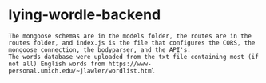 # lying-wordle-backend

    The mongoose schemas are in the models folder, the routes are in the routes folder, and index.js is the file that configures the CORS, the mongoose connection, the bodyparser, and the API's.
    The words database were uploaded from the txt file containing most (if not all) English words from https://www-personal.umich.edu/~jlawler/wordlist.html
